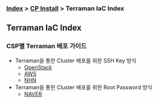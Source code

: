 ### [Index](https://github.com/K-PaaS/Guide/blob/master/README.md) > [CP Install](https://github.com/K-PaaS/container-platform/blob/master/install-guide/Readme.md) > Terraman IaC Index

## Terraman IaC Index
### CSP별 Terraman 배포 가이드
  - Terraman을 통한 Cluster 배포를 위한 SSH Key 방식 
    + [OpenStack](./csp-check-guide/cp-terraman-ssh-key-check-guide.md)  
    + [AWS](./csp-check-guide/cp-terraman-ssh-key-check-guide.md)  
    + [NHN](./csp-check-guide/cp-terraman-ssh-key-check-guide.md)  
  - Terraman을 통한 Cluster 배포를 위한 Root Password 방식
    + [NAVER](./csp-check-guide/cp-terraman-root-password-check-guide.md) 